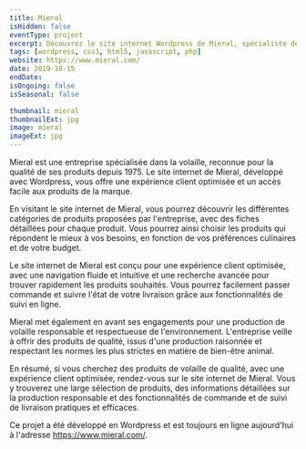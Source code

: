 ```yaml
---
title: Mieral
isHidden: false
eventType: project
excerpt: Découvrez le site internet Wordpress de Mieral, spécialiste de la volaille depuis 1975, pour des produits de qualité et une expérience client optimisée.
tags: [wordpress, css3, html5, javascript, php]
website: https://www.mieral.com/
date: 2019-10-15
endDate:
isOngoing: false
isSeasonal: false

thumbnail: mieral
thumbnailExt: jpg
image: mieral
imageExt: jpg
---
```


Mieral est une entreprise spécialisée dans la volaille, reconnue pour la qualité de ses produits depuis 1975. Le site internet de Mieral, développé avec Wordpress, vous offre une expérience client optimisée et un accès facile aux produits de la marque.

En visitant le site internet de Mieral, vous pourrez découvrir les différentes catégories de produits proposées par l'entreprise, avec des fiches détaillées pour chaque produit. Vous pourrez ainsi choisir les produits qui répondent le mieux à vos besoins, en fonction de vos préférences culinaires et de votre budget.

Le site internet de Mieral est conçu pour une expérience client optimisée, avec une navigation fluide et intuitive et une recherche avancée pour trouver rapidement les produits souhaités. Vous pourrez facilement passer commande et suivre l'état de votre livraison grâce aux fonctionnalités de suivi en ligne.

Mieral met également en avant ses engagements pour une production de volaille responsable et respectueuse de l'environnement. L'entreprise veille à offrir des produits de qualité, issus d'une production raisonnée et respectant les normes les plus strictes en matière de bien-être animal.

En résumé, si vous cherchez des produits de volaille de qualité, avec une expérience client optimisée, rendez-vous sur le site internet de Mieral. Vous y trouverez une large sélection de produits, des informations détaillées sur la production responsable et des fonctionnalités de commande et de suivi de livraison pratiques et efficaces.

Ce projet a été développé en Wordpress et est toujours en ligne aujourd'hui à l'adresse https://www.mieral.com/.
